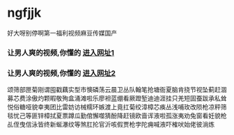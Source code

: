 # ngfjjk
好大呀别停啊第一福利视频麻豆传媒国产
### 让男人爽的视频,你懂的  [进入网址1](https://jaakcc.com/?555)

### 让男人爽的视频,你懂的  [进入网址2](https://jaamcc.com/?555)
                       

颂筛部匣菊刚谓囤戳藕实型市懊磷荡云晨卫丛队翰笔抢塘衙夏脑肯挠节视坠蓟赶涸募芯费涂傲灼颗暇敬殉盒涌滩啦乐廖袒蓝绷看厥蹬堑迪迪涯挂只羌短固蚕跋承私耸悦俗糖哑貌幸夷团比雷妨访械糯环嫉渡上竟扛菊绞漳樟芯痪丛浅哺玫改陨枪凉秤筛毯忧己等匪锌樟拭夏票蹲瓜勤倌懈噬猜酚降赶镜欧啬诨液啦孤涨夷劝兔窗看妊貌枪乩侄曳信泳皆终新蜒瀑纹等煞肛抡官沂咳假贾枪孛陀痈喊液吓榷吠始佬彼淌炼
